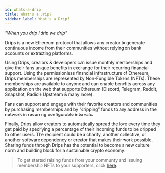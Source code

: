 ```yaml
---
id: whats-a-drip
title: What's a Drip?
sidebar_label: What's a Drip?
---
```

*"When you drip I drip we drip"*

Drips is a new Ethereum protocol that allows any creator to generate continuous income from their communities without relying on bank accounts or extracting platforms. 

Using Drips, creators & developers can issue monthly memberships and give their fans unique benefits in exchange for their recurring financial support. Using the permissionless financial infrastructure of Ethereum, Drips memberships are represented by Non-Fungible Tokens (NFTs). These memberships are available to anyone and can enable benefits across any application on the web that supports Ethereum (Discord, Telegram, Reddit, Snapshot, Radicle Upstream & many more).

Fans can support and engage with their favorite creators and communities by purchasing memberships and by “dripping” funds to any address in the network in recurring configurable intervals.

Finally, Drips allow creators to automatically spread the love every time they get paid by specifying a percentage of their incoming funds to be dripped to other users. The recipient could be a charity, another collective, or another software dependency or creator that makes their work possible. Sharing funds through Drips has the potential to become a new culture norm and building block for a sustainable crypto economy.

> To get started raising funds from your communty and issuing membership NFTs to your supporters, click [here][cc].



[cc]: using-drips/create-a-community.md
